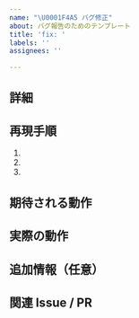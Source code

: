 ```yaml
---
name: "\U0001F4A5 バグ修正"
about: バグ報告のためのテンプレート
title: 'fix: '
labels: ''
assignees: ''

---
```


## 詳細
<!-- バグの内容や背景などを詳しく記載します -->

## 再現手順
<!-- 番号付きで記載してください -->
1. 
2. 
3. 

## 期待される動作

## 実際の動作

## 追加情報（任意）
<!-- スクリーンショット、ログ、環境情報など -->

## 関連 Issue / PR
<!-- Closes #123 のように番号を記載 -->
